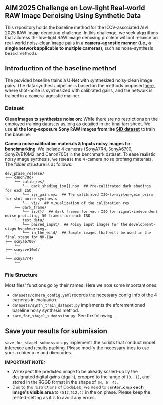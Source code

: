 ## AIM 2025 Challenge on Low-light Real-world RAW Image Denoising Using Synthetic Data


This repository holds the baseline method for the ICCV-associated AIM 2025 RAW image denoising challenge. In this challenge, we seek algorithms that address the low-light RAW image denosing problem without reliance on real-world noisy-clean image pairs in a **camera-agnostic manner (i.e., a single network applicable to multiple cameras)**, such as noise-synthesis based methods. 


## Introduction of the baseline method
The provided baseline trains a U-Net with synthesized noisy-clean image pairs. The data synthesis pipeline is based on the methods proposed [here](https://arxiv.org/abs/2505.00045), where shot-noise is synthesized with calibrated gains, and the network is trained in a camera-agnostic manner. 

### Dataset
**Clean images to synthesize noise on:** While there are no restrictions on the employed training datasets as long as detailed in the final fact sheet. We use **all the long-exposure Sony RAW images from the  [SID dataset](https://cchen156.github.io/SID.html)** to train the baseline.

**Camera noise calibration materials & Inputs noisy images for benchmarking:** We include 4 cameras (SonyA7R4, SonyA6700, SonyZVE10M2, and Canon70D) in the benchmark dataset. To ease realistic noisy image synthesis, we release the 4-camera noise profiling materials. The folder structure is as follows:

```
dev_phase_release/
├── canon70d/
    └── calib_res/
        └── dark_shading_iso{}.npy  ## Pre-calibrated dark shadings for each ISO
        └── sys_gain.npz  ## The calibrated ISO-to-system-gain pairs for shot noise synthesis
        └── vis/  ## visualization of the calibration res
    └── dark_frame/
        └── iso{}/  ## dark frames for each ISO for signal-independent noise profiling, 50 frames for each ISO
    └── test_data/
        └── paired_input/  ## Noisy input images for the development-stage benchmarking. 
        └── in_the_wild/  ## Sample images that will be used in the final stage for NR-IQA.
├── sonya6700/
    └── 
├── sonyzve10m2/
    └── 
└── sonya7r4/
    └── 
```


### File Structure
Most files' functions go by their names. Here we note some important ones:

- `datasets/camera_config.yaml` records the necessary config info of the 4 cameras in evaluation.
- `datasets/synth_train_dataset.py` implements the aforementioned baseline noisy synthesis method.   
- `save_for_stage1_submission.py`: See the following.



## Save your results for submission
`save_for_stage1_submission.py` implements the scripts that conduct model inference and results packing. Please modify the necessary lines to use your architecture and directories. 

**IMPORTANT NOTE:** 
- We expect the predicted image to be already scaled-up by the designated digital gains (dgain), cropped to the range of `(0, 1)`, and stored in the RGGB format in the shape of `(H, W, 4)`.
- Due to the restrictions of CodaLab, we need to **center_crop each image's visible area** to `(512,512,4)` in the on phase. Please keep the related-setting as it is to avoid any errors.



